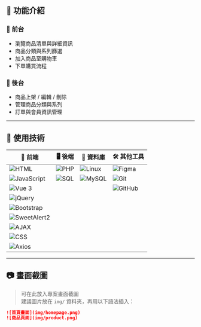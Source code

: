 ## 📌 功能介紹
### 🔹 前台
- 瀏覽商品清單與詳細資訊
- 商品分類與系列篩選
- 加入商品至購物車
- 下單購買流程
### 🔹 後台
- 商品上架 / 編輯 / 刪除
- 管理商品分類與系列
- 訂單與會員資訊管理

---

## 🔧 使用技術

| 🔧 前端                                           | 🖥️ 後端                                       | 💾 資料庫                                 | 🛠️ 其他工具                                   |
|------------------------------------------------|--------------------------------------------|----------------------------------------|----------------------------------------------|
| ![HTML](https://img.shields.io/badge/-HTML5-E34F26?logo=html5&logoColor=fff&style=flat) | ![PHP](https://img.shields.io/badge/-PHP-777BB4?logo=php&logoColor=fff&style=flat) | ![Linux](https://img.shields.io/badge/-Linux-FCC624?logo=linux&logoColor=fff&style=flat) | ![Figma](https://img.shields.io/badge/-Figma-F24E1E?logo=figma&logoColor=fff&style=flat) |
| ![JavaScript](https://img.shields.io/badge/-JavaScript-F7DF1E?logo=javascript&logoColor=000&style=flat) | ![SQL](https://img.shields.io/badge/-SQL-003B57?logo=postgresql&logoColor=fff&style=flat) | ![MySQL](https://img.shields.io/badge/-MySQL-4479A1?logo=mysql&logoColor=fff&style=flat) | ![Git](https://img.shields.io/badge/-Git-F05032?logo=git&logoColor=fff&style=flat)  |
| ![Vue 3](https://img.shields.io/badge/-Vue%203-4FC08D?logo=vue.js&logoColor=fff&style=flat) |                                            |                                          | ![GitHub](https://img.shields.io/badge/-GitHub-181717?logo=github&logoColor=fff&style=flat) |
| ![jQuery](https://img.shields.io/badge/-jQuery-0769AD?logo=jquery&logoColor=fff&style=flat) |                                            |                                          |                                                |
| ![Bootstrap](https://img.shields.io/badge/-Bootstrap-563D7C?logo=bootstrap&logoColor=fff&style=flat) |                                            |                                          |                                                |
| ![SweetAlert2](https://img.shields.io/badge/-SweetAlert-FF5E5B?logo=sweetalert2&logoColor=fff&style=flat) |                                            |                                          |                                                |
| ![AJAX](https://img.shields.io/badge/-AJAX-0066FF?logo=ajax&logoColor=fff&style=flat) |                                            |                                          |                                                |
| ![CSS](https://img.shields.io/badge/-CSS3-1572B6?logo=css3&logoColor=fff&style=flat) |                                            |                                          |                                                |
| ![Axios](https://img.shields.io/badge/-Axios-5A29E8?logo=axios&logoColor=fff&style=flat) |                                            |                                          |                                                |

---

## 📷 畫面截圖

> 可在此放入專案畫面截圖  
> 建議圖片放在 `img/` 資料夾，再用以下語法插入：

```markdown
![首頁畫面](img/homepage.png)
![商品頁面](img/product.png)
